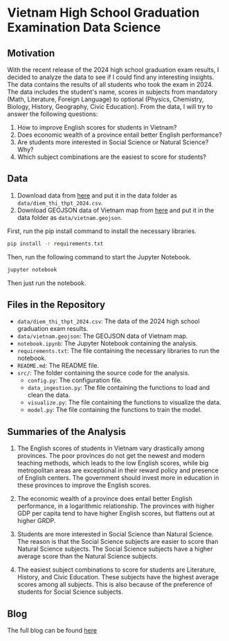 # Vietnam High School Graduation Examination Data Science

## Motivation
With the recent release of the 2024 high school graduation exam results, I decided to analyze the data to see if I could find any interesting insights. The data contains the results of all students who took the exam in 2024. The data includes the student's name, scores in subjects from mandatory (Math, Literature, Foreign Language) to optional (Physics, Chemistry, Biology, History, Geography, Civic Education). From the data, I will try to answer the following questions:
1. How to improve English scores for students in Vietnam?
2. Does economic wealth of a province entail better English performance?
3. Are students more interested in Social Science or Natural Science? Why?
4. Which subject combinations are the easiest to score for students?

## Data

1. Download data from [here](https://github.com/anhdung98/diem_thi_2024/releases/download/240717/diem_thi_thpt_2024.csv) and put it in the data folder as `data/diem_thi_thpt_2024.csv`.
2. Download GEOJSON data of Vietnam map from [here](https://github.com/ThongVM003/Datascrap/blob/master/diaphantinhenglish.geojson) and put it in the data folder as `data/vietnam.geojson`.


First, run the pip install command to install the necessary libraries.

```bash
pip install -r requirements.txt
```

Then, run the following command to start the Jupyter Notebook.

```bash
jupyter notebook
```

Then just run the notebook.

## Files in the Repository
- `data/diem_thi_thpt_2024.csv`: The data of the 2024 high school graduation exam results.
- `data/vietnam.geojson`: The GEOJSON data of Vietnam map.
- `notebook.ipynb`: The Jupyter Notebook containing the analysis.
- `requirements.txt`: The file containing the necessary libraries to run the notebook.
- `README.md`: The README file.
- `src/`: The folder containing the source code for the analysis.
    - `config.py`: The configuration file.
    - `data_ingestion.py`: The file containing the functions to load and clean the data.
    - `visualize.py`: The file containing the functions to visualize the data.
    - `model.py`: The file containing the functions to train the model.

## Summaries of the Analysis
1. The English scores of students in Vietnam vary drastically among provinces. The poor provinces do not get the newest and modern teaching methods, which leads to the low English scores, while big metropolitan areas are exceptional in their reward policy and presence of English centers. The government should invest more in education in these provinces to improve the English scores.

2. The economic wealth of a province does entail better English performance, in a logarithmic relationship. The provinces with higher GDP per capita tend to have higher English scores, but flattens out at higher GRDP.

3. Students are more interested in Social Science than Natural Science. The reason is that the Social Science subjects are easier to score than Natural Science subjects. The Social Science subjects have a higher average score than the Natural Science subjects.

4. The easiest subject combinations to score for students are Literature, History, and Civic Education. These subjects have the highest average scores among all subjects. This is also because of the preference of students for Social Science subjects.

## Blog

The full blog can be found [here](https://medium.com/@dinhngocan102003/vietnamese-high-school-exam-reveals-dark-truth-about-its-education-system-0b9f751e443f)